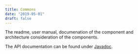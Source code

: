 ```yaml
---
title: Commons
date: "2019-05-01"
draft: false
---
```


The readme, user manual, documenation of the component and architecture consideration of the components.

The API documentation can be found under [Javadoc](/commons/api-commons/index.html).  
